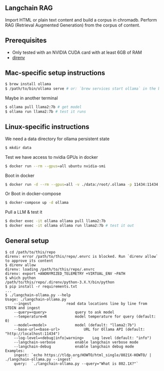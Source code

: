 Langchain RAG
-------------
Import HTML or plain text content and build a corpus in chromadb.
Perform RAG (Retrieval Augmented Generation) from the corpus of content.

Prerequisites
-------------
* Only tested with an NVIDIA CUDA card with at least 6GB of RAM
* [direnv](https://direnv.net/)

Mac-specific setup instructions
----------------
```sh
$ brew install ollama
$ /path/to/bin/ollama serve # or: `brew services start ollama` in the background
```
Maybe in another terminal
```sh
$ ollama pull llama2:7b # get model
$ ollama run llama2:7b # test it runs
```

Linux-specific instructions
------------------
We need a data directory for ollama persistent state
```sh
$ mkdir data
```
Test we have access to nvidia GPUs in docker
```sh
$ docker run --rm --gpus=all ubuntu nvidia-smi
```
Boot in docker
```sh
$ docker run -d --rm --gpus=all -v ./data:/root/.ollama -p 11434:11434 --name ollama ollama/ollama
```
Or Boot in docker-compose
```sh
$ docker-compose up -d ollama
```
Pull a LLM & test it
```sh
$ docker exec -it ollama ollama pull llama2:7b
$ docker exec -it ollama ollama run llama2:7b # test it out
```
General setup
-------------
```shell
$ cd /path/to/this/repo
direnv: error /path/to/this/repo/.envrc is blocked. Run `direnv allow` to approve its content
$ direnv allow
direnv: loading /path/to/this/repo/.envrc
direnv: export +ANONYMIZED_TELEMETRY +VIRTUAL_ENV ~PATH
$ which python
/path/to/this/repo/.direnv/python-3.X.Y/bin/python
$ pip install -r requirements.txt
...
$ ./langchain-ollama.py --help
Usage: ./langchain-ollama.py
	--ingest				read data locations line by line from STDIN and ingest
	--query=<query>				query to ask model
	--temperature=N				model temperature for query (default: 0)
	--model=<model>				model (default: "llama2:7b")
	--base-url=<base-url>			URL for Ollama API (default: "http://localhost:11434")
	--log-level=<debug|info|warning>	Log level (default: "info")
	--langchain-verbose			enable langchain verbose mode
	--langchain-debug			enable langchain debug mode
Examples:
	ingest:	`echo https://tldp.org/HOWTO/html_single/8021X-HOWTO/ | ./langchain-ollama.py --ingest`
	query:	`./langchain-ollama.py --query="What is 802.1X?"`

```